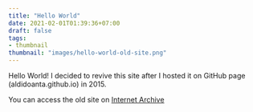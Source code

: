 ```yaml
---
title: "Hello World"
date: 2021-02-01T01:39:36+07:00
draft: false
tags:
- thumbnail
thumbnail: "images/hello-world-old-site.png"
---
```


Hello World! I decided to revive this site after I hosted it on GitHub page (aldidoanta.github.io) in 2015.

You can access the old site on [Internet Archive](https://web.archive.org/web/20210120222952/https://aldidoanta.github.io/)

